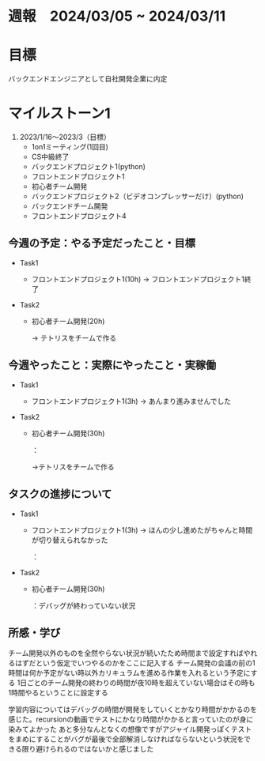 

# 週報　2024/03/05 ~ 2024/03/11

# 目標
バックエンドエンジニアとして自社開発企業に内定

# マイルストーン1

1. 2023/1/16〜2023/3（目標）
   - 1on1ミーティング(1回目)
   - CS中級終了
   - バックエンドプロジェクト1(python)
   - フロントエンドプロジェクト1
   - 初心者チーム開発
   - バックエンドプロジェクト2（ビデオコンプレッサーだけ）(python)
   - バックエンドチーム開発
   - フロントエンドプロジェクト4


## 今週の予定：やる予定だったこと・目標
- Task1
    - フロントエンドプロジェクト1(10h)
        → フロントエンドプロジェクト1終了

- Task2
    -  初心者チーム開発(20h)

        
        
        → テトリスをチームで作る

## 今週やったこと：実際にやったこと・実稼働
- Task1
    - フロントエンドプロジェクト1(3h)
        → あんまり進みませんでした
    
- Task2
    - 初心者チーム開発(30h)

        ：

        →テトリスをチームで作る

## タスクの進捗について
- Task1
    - フロントエンドプロジェクト1(3h)
        → ほんの少し進めたがちゃんと時間が切り替えられなかった
    

        ：

- Task2
    - 初心者チーム開発(30h)

        ：デバッグが終わっていない状況
    
## 所感・学び
チーム開発以外のものを全然やらない状況が続いたため時間まで設定すればやれるはずだという仮定でいつやるのかをここに記入する
チーム開発の会議の前の1時間は何か予定がない時以外カリキュラムを進める作業を入れるという予定にする
1日ごとのチーム開発の終わりの時間が夜10時を超えていない場合はその時も1時間やるということに設定する

学習内容についてはデバッグの時間が開発をしていくとかなり時間がかかるのを感じた。recursionの動画でテストにかなり時間がかかると言っていたのが身に染みてよかった
あと多分なんとなくの想像ですがアジャイル開発っぽくテストをまめにすることがバグが最後で全部解消しなければならないという状況をできる限り避けられるのではないかと感じました

